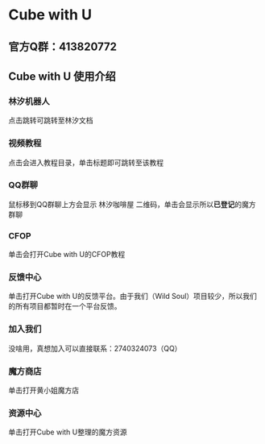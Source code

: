# Cube with U

## 官方Q群：413820772

## Cube with U 使用介绍
### 林汐机器人
点击跳转可跳转至林汐文档

### 视频教程
点击会进入教程目录，单击标题即可跳转至该教程

### QQ群聊
鼠标移到QQ群聊上方会显示 林汐咖啡屋 二维码，单击会显示所以**已登记**的魔方群聊

### CFOP
单击会打开Cube with U的CFOP教程

### 反馈中心
单击打开Cube with U的反馈平台。由于我们（Wild Soul）项目较少，所以我们的所有项目都暂时在一个平台反馈。

### 加入我们
没啥用，真想加入可以直接联系：2740324073（QQ）

### 魔方商店
单击打开黄小姐魔方店

### 资源中心
单击打开Cube with U整理的魔方资源
